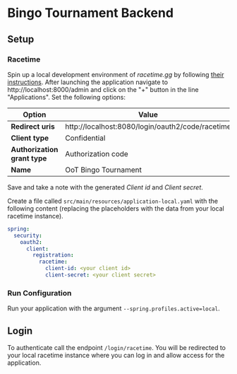 # Bingo Tournament Backend

## Setup

### Racetime

Spin up a local development environment of *racetime.gg* by following
[their instructions](https://github.com/racetimeGG/racetime-app#quick-setup-guide). After launching the application
navigate to http://localhost:8000/admin and click on the "+" button in the line "Applications". Set the following
options:

| Option                       | Value                                            |
|------------------------------|--------------------------------------------------|
| **Redirect uris**            | http://localhost:8080/login/oauth2/code/racetime |
| **Client type**              | Confidential                                     |
| **Authorization grant type** | Authorization code                               |
| **Name**                     | OoT Bingo Tournament                             |

Save and take a note with the generated *Client id* and *Client secret*.

Create a file called `src/main/resources/application-local.yaml` with the following content (replacing the placeholders
with the data from your local racetime instance).

```yaml
spring:
  security:
    oauth2:
      client:
        registration:
          racetime:
            client-id: <your client id>
            client-secret: <your client secret>
```

### Run Configuration

Run your application with the argument `--spring.profiles.active=local`.

## Login

To authenticate call the endpoint `/login/racetime`. You will be redirected to your local racetime instance where you
can log in and allow access for the application.
